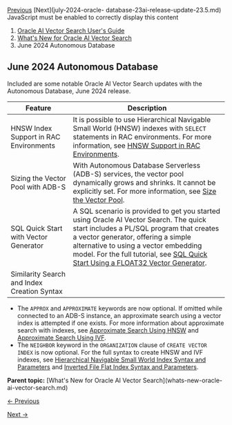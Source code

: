 [Previous](whats-new-oracle-ai-vector-search.md) [Next](july-2024-oracle-
database-23ai-release-update-23.5.md) JavaScript must be enabled to
correctly display this content

  1. [Oracle AI Vector Search User's Guide](index.md)
  2. [What's New for Oracle AI Vector Search](whats-new-oracle-ai-vector-search.md)
  3. June 2024 Autonomous Database

## June 2024 Autonomous Database

Included are some notable Oracle AI Vector Search updates with the Autonomous
Database, June 2024 release.

Feature | Description  
---|---  
HNSW Index Support in RAC Environments |  It is possible to use Hierarchical Navigable Small World (HNSW) indexes with `SELECT` statements in RAC environments. For more information, see [HNSW Support in RAC Environments](hnsw-support-rac-environments.md#GUID-50EC36FA-94A1-41BE-9BB3-15B43408BECC "In a RAC environment using Autonomous Database Serverless \(ADB-S\) services, it is possible to use Hierarchical Navigable Small World \(HNSW\) indexes with SELECT statements to run approximate similarity searches.").   
Sizing the Vector Pool with ADB-S |  With Autonomous Database Serverless (ADB-S) services, the vector pool dynamically grows and shrinks. It cannot be explicitly set. For more information, see [Size the Vector Pool](size-vector-pool.md#GUID-1815E227-56C9-4E62-977F-0FDA282C9D83 "To allow vector index creation, you must enable a new memory area stored in the SGA called the Vector Pool.").   
SQL Quick Start with Vector Generator |  A SQL scenario is provided to get you started using Oracle AI Vector Search. The quick start includes a PL/SQL program that creates a vector generator, offering a simple alternative to using a vector embedding model. For the full tutorial, see [SQL Quick Start Using a FLOAT32 Vector Generator](sql-quick-start-using-float32-vector-generator.md#GUID-1AA9AA2B-F3A6-481B-9EE3-8B08A4CE200D "A PL/SQL program that creates a vector generator is included along with example queries and results, providing a simple way to get started with Oracle AI Vector Search without a vector embedding model.").   
Similarity Search and Index Creation Syntax | 

  * The `APPROX` and `APPROXIMATE` keywords are now optional. If omitted while connected to an ADB-S instance, an approximate search using a vector index is attempted if one exists.  For more information about approximate search with indexes, see [Approximate Search Using HNSW](approximate-search-using-hnsw.md#GUID-3D072E54-00AC-4C73-AECF-2B9113A58F4A "This example shows how you can create the Hierarchical Navigable Small World \(HNSW\) index and run an approximate search using that index.") and [Approximate Search Using IVF](approximate-search-using-ivf.md#GUID-AB45B8A4-26D2-49CC-B807-C1B009B6644B "This example shows how you can create the Inverted File Flat \(IVF\) index and run an approximate search using that index."). 
  * The `NEIGHBOR` keyword in the `ORGANIZATION` clause of `CREATE VECTOR INDEX` is now optional.  For the full syntax to create HNSW and IVF indexes, see [Hierarchical Navigable Small World Index Syntax and Parameters](hierarchical-navigable-small-world-index-syntax-and-parameters.md#GUID-0D538811-D59F-46FB-9453-1A6BD822EEED "Syntax for Hierarchical Navigable Small World Index") and [Inverted File Flat Index Syntax and Parameters](inverted-file-flat-index-syntax-and-parameters.md#GUID-FC314C40-1018-46B9-9F1C-660BBE28FBE9 "Syntax for Inverted File Flat Index"). 

  
  
**Parent topic:** [What's New for Oracle AI Vector Search](whats-new-oracle-
ai-vector-search.md)


[← Previous](whats-new-oracle-ai-vector-search.md)

[Next →](july-2024-oracle-database-23ai-release-update-23.5.md)
